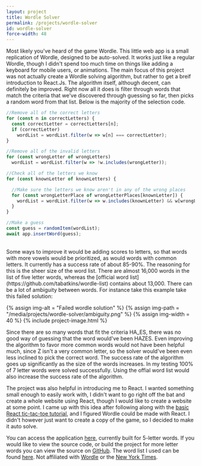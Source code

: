 ```yaml
---
layout: project
title: Wordle Solver
permalink: /projects/wordle-solver
id: wordle-solver
force-width: 48
---
```


Most likely you've heard of the game Wordle. This little web app is a small replication of Wordle, designed to be auto-solved. It works just like a regular Wordle, though I didn't spend too much time on things like adding a keyboard for mobile users, or animations. The main focus of this project was not actually create a Wordle solving algorithm, but rather to get a breif introduction to React.Js. The algorithm itself, although decent, can definitely be improved. Right now all it does is filter through words that match the criteria that we've discovered through guessing so far, then picks a random word from that list. Below is the majority of the selection code.

```js
//Remove all of the correct letters
for (const n in correctLetters) {
  const correctLetter = correctLetters[n];
  if (correctLetter)
    wordList = wordList.filter(w => w[n] === correctLetter);
}

//Remove all of the invalid letters
for (const wrongLetter of wrongLetters)
  wordList = wordList.filter(w => !w.includes(wrongLetter));

//Check all of the letters we know
for (const knownLetter of knownLetters) {

  //Make sure the letters we know aren't in any of the wrong places
  for (const wrongLetterPlace of wrongLetterPlaces[knownLetter]) {
    wordList = wordList.filter(w => w.includes(knownLetter) && w[wrongLetterPlace] !== knownLetter);
  }
}

//Make a guess
const guess = randomItem(wordList);
await app.insertWord(guess);
```
<br>
Some ways to improve it would be adding scores to letters, so that words with more vowels would be prioritized, as would words with common letters. It currently has a success rate of about 85-90%. The reasoning for this is the sheer size of the word list. There are almost 16,000 words in the list of five letter words, whereas the [official word list](https://github.com/tabatkins/wordle-list) contains about 13,000. There can be a lot of ambiguity between words. For instance take this example take this failed solution:

{% assign img-alt = "Failed wordle solution" %}
{% assign img-path = "/media/projects/wordle-solver/ambiguity.png" %}
{% assign img-width = 40 %}
{% include project-image.html %}

Since there are so many words that fit the criteria HA_ES, there was no good way of guessing that the word would've been HAZES. Even improving the algorithm to favor more common words would not have been helpful much, since Z isn't a very common letter, so the solver would've been even less inclined to pick the correct word. The success rate of the algorithm goes up significantly as the size of the words increases. In my testing 100% of 7 letter words were solved successfully. Using the offial word list would also increase the success rate of the algorithm.

The project was also helpful in introducing me to React. I wanted something small enough to easily work with, I didn't want to go right off the bat and create a whole website using React, though I would like to create a website at some point. I came up with this idea after following along with the [basic React tic-tac-toe tutorial](https://reactjs.org/tutorial/tutorial.html), and I figured Wordle could be made with React. I didn't however just want to create a copy of the game, so I decided to make it auto solve.

You can access the application [here](/demos/wordle-solver), currently built for 5-letter words. If you would like to view the source code, or build the project for more letter words you can view the source on [GitHub](https://github.com/ArkinSolomon/wordle-solver). The word list I used can be found [here](https://github.com/dwyl/english-words). Not affiliated with [Wordle](https://www.nytimes.com/games/wordle/index.html) or the [New York Times](https://www.nytimes.com).
